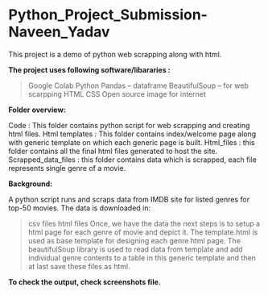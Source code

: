 # Python_Project_Submission-Naveen_Yadav

This project is a demo of python web scrapping along with html. 

**The project uses following software/libararies :**
> Google Colab
> Python
> Pandas – dataframe
> BeautifulSoup – for web scarpping
> HTML
> CSS 
> Open source image for internet

**Folder overview:**

Code : This folder contains python script for web scrapping and creating html files.
Html templates : This folder contains index/welcome page along with generic template on which each generic page is built.
Html_files : this folder contains all the final html files generated to host the site.
Scrapped_data_files : this folder contains data which is scrapped, each file represents single genre of a movie.

**Background:**

A python script runs and scraps data from IMDB site for listed genres for top-50 movies.
The data is downloaded in:
> csv files
> html files
Once, we have the data the next steps is to setup a html page for each genre of movie and depict it.
The template.html is used as base template for designing each genre html page.
The beautifulSoup library is used to read data from template and add individual genre contents to a table in this generic template and then at last save these files as html.

**To check the output, check screenshots file.**

